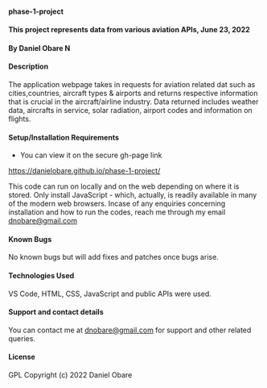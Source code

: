#### phase-1-project
#### This project represents data from various aviation APIs, June 23, 2022
#### By Daniel Obare N
#### Description
The application webpage takes in requests for aviation related dat such as cities,countries, aircraft types & airports and returns respective information that is crucial in the aircraft/airline industry. Data returned includes weather data, aircrafts in service, solar radiation, airport codes and information on flights.
#### Setup/Installation Requirements
* You can view it on the secure gh-page link

https://danielobare.github.io/phase-1-project/

This code can run on locally and on the web depending on where it is stored. Only install JavaScript - which, actually, is readily available in many of the modern web browsers. Incase of any enquiries concerning installation and how to run the codes, reach me through my email dnobare@gmail.com
#### Known Bugs
No known bugs but will add fixes and patches once bugs arise.
#### Technologies Used
VS Code, HTML, CSS, JavaScript and public APIs were used.
#### Support and contact details
You can contact me at dnobare@gmail.com for support and other related queries.
#### License
GPL
Copyright (c) 2022 Daniel Obare
